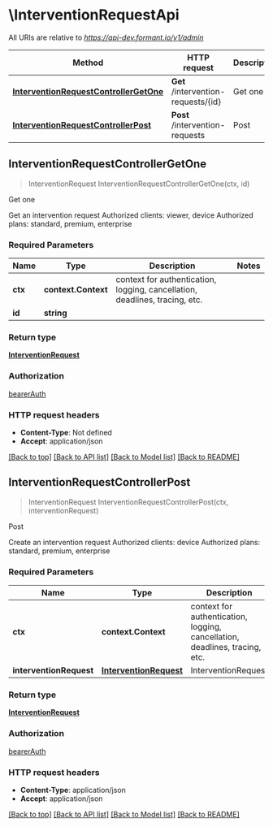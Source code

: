 # \InterventionRequestApi

All URIs are relative to *https://api-dev.formant.io/v1/admin*

Method | HTTP request | Description
------------- | ------------- | -------------
[**InterventionRequestControllerGetOne**](InterventionRequestApi.md#InterventionRequestControllerGetOne) | **Get** /intervention-requests/{id} | Get one
[**InterventionRequestControllerPost**](InterventionRequestApi.md#InterventionRequestControllerPost) | **Post** /intervention-requests | Post



## InterventionRequestControllerGetOne

> InterventionRequest InterventionRequestControllerGetOne(ctx, id)

Get one

Get an intervention request Authorized clients: viewer, device Authorized plans: standard, premium, enterprise

### Required Parameters


Name | Type | Description  | Notes
------------- | ------------- | ------------- | -------------
**ctx** | **context.Context** | context for authentication, logging, cancellation, deadlines, tracing, etc.
**id** | **string**|  | 

### Return type

[**InterventionRequest**](InterventionRequest.md)

### Authorization

[bearerAuth](../README.md#bearerAuth)

### HTTP request headers

- **Content-Type**: Not defined
- **Accept**: application/json

[[Back to top]](#) [[Back to API list]](../README.md#documentation-for-api-endpoints)
[[Back to Model list]](../README.md#documentation-for-models)
[[Back to README]](../README.md)


## InterventionRequestControllerPost

> InterventionRequest InterventionRequestControllerPost(ctx, interventionRequest)

Post

Create an intervention request Authorized clients: device Authorized plans: standard, premium, enterprise

### Required Parameters


Name | Type | Description  | Notes
------------- | ------------- | ------------- | -------------
**ctx** | **context.Context** | context for authentication, logging, cancellation, deadlines, tracing, etc.
**interventionRequest** | [**InterventionRequest**](InterventionRequest.md)| InterventionRequest | 

### Return type

[**InterventionRequest**](InterventionRequest.md)

### Authorization

[bearerAuth](../README.md#bearerAuth)

### HTTP request headers

- **Content-Type**: application/json
- **Accept**: application/json

[[Back to top]](#) [[Back to API list]](../README.md#documentation-for-api-endpoints)
[[Back to Model list]](../README.md#documentation-for-models)
[[Back to README]](../README.md)

